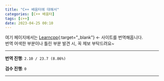```yaml
---
title: "C++ 배움터에 대해서"
categories: [C++ 배움터]
tags: [c++]
date: 2023-04-25 00:10
---
```


여기 페이지에서는 [Learncpp](https://www.learncpp.com){:target="_blank"} <- 사이트를 번역해옵니다.  
번역 어색한 부분이나 틀린 부분 발견 시, 꼭 제보 부탁드려요~

---

**번역 진행**: `2.10 / 23.7 (8.86%)`

**검수 진행**: `0`

---
